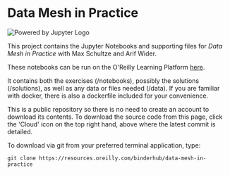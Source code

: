 # Data Mesh in Practice

![Powered by Jupyter Logo](https://cdn.oreillystatic.com/images/icons/powered_by_jupyter.png)

This project contains the Jupyter Notebooks and supporting files for _Data Mesh in Practice_ with Max Schultze and Arif Wider. 

These notebooks can be run on the O'Reilly Learning Platform [here](https://learning.oreilly.com/jupyter-notebooks/~/${NOTEBOOK_FPID}).

It contains both the exercises (/notebooks), possibly the solutions (/solutions), as well as any data or files needed (/data). If you are familiar with docker, there is also a dockerfile included for your convenience. 

This is a public repository so there is no need to create an account to download its contents. To download the source code from this page, click the 'Cloud' icon on the top right hand, above where the latest commit is detailed.

To download via git from your preferred terminal application, type:

```git clone https://resources.oreilly.com/binderhub/data-mesh-in-practice```
